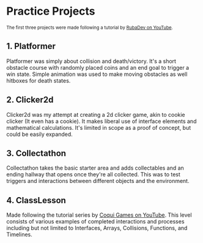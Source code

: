# Practice Projects
<sup>The first three projects were made following a tutorial by [RubaDev on YouTube](https://youtu.be/aUzAXQZE750?si=GOVvDwrD7jGBbvkg).</sup>

## 1. Platformer
Platformer was simply about collision and death/victory. It's a short obstacle course with randomly placed coins and an end goal to trigger a win state.
Simple animation was used to make moving obstacles as well hitboxes for death states.

## 2. Clicker2d
Clicker2d was my attempt at creating a 2d clicker game, akin to cookie clicker (It even has a cookie). It makes liberal use of interface elements and mathematical calculations.
It's limited in scope as a proof of concept, but could be easily expanded.

## 3. Collectathon
Collectathon takes the basic starter area and adds collectables and an ending hallway that opens once they're all collected.
This was to test triggers and interactions between different objects and the environment.

## 4. ClassLesson
Made following the tutorial series by [Coqui Games on YouTube](https://youtu.be/Ho43QtKVYgE?si=ErbpIgEFDlnHfoMI).
This level consists of various examples of completed interactions and processes including but not limited to Interfaces, Arrays, Collisions, Functions, and Timelines.

